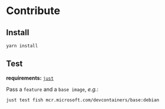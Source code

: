 # Contribute

## Install

```console
yarn install
```

## Test

**requirements:** [`just`][just]

Pass a `feature` and a `base image`, _e.g._:

```fish
just test fish mcr.microsoft.com/devcontainers/base:debian
```

[just]: https://github.com/casey/just
